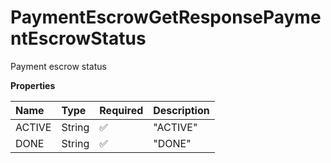 # PaymentEscrowGetResponsePaymentEscrowStatus

Payment escrow status

**Properties**

| Name   | Type   | Required | Description |
| :----- | :----- | :------- | :---------- |
| ACTIVE | String | ✅       | "ACTIVE"    |
| DONE   | String | ✅       | "DONE"      |

<!-- This file was generated by liblab | https://liblab.com/ -->
